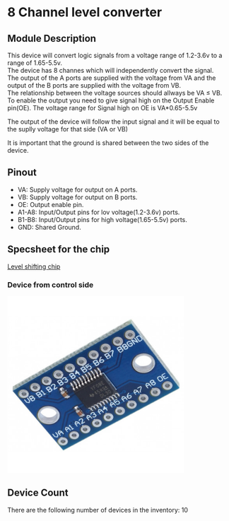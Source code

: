 # 8 Channel level converter

## Module Description 
This device will convert logic signals from a voltage range of 1.2-3.6v to a range of 1.65-5.5v.\
The device has 8 channes which will independently convert the signal.\
The output of the A ports are supplied with the voltage from VA and the output of the B ports are supplied with the voltage from VB.\
The relationship between the voltage sources should allways be VA ≤ VB.\
To enable the output you need to give signal high on the Output Enable pin(OE). The voltage range for Signal high on OE is VA*0.65-5.5v

The output of the device will follow the input signal and it will be equal to the suplly voltage for that side (VA or VB)

It is important that the ground is shared between the two sides of the device.

## Pinout
- VA: Supply voltage for output on A ports.
- VB: Supply voltage for output on B ports.
- OE: Output enable pin.
- A1-A8: Input/Output pins for lov voltage(1.2-3.6v) ports.
- B1-B8: Input/Output pins for high voltage(1.65-5.5v) ports.
- GND: Shared Ground.

## Specsheet for the chip
[Level shifting chip](../Specsheets/TXS0108E-etcTI.pdf)


### Device from control side
<img src="../Pictures/8-channel-bi-directional-level-converter.png" alt="Picture describing the outputs and buttons of the device" title="Battery module 2pcs 18650 battery - Overview" style="max-width: 400px">

## Device Count
There are the following number of devices in the inventory: 10